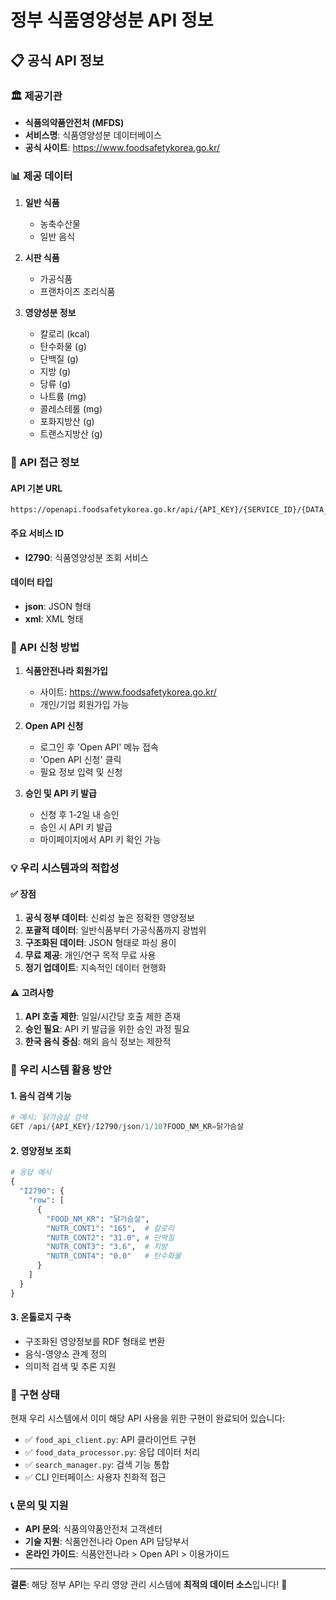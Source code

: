 # 정부 식품영양성분 API 정보

## 📋 공식 API 정보

### 🏛️ 제공기관

- **식품의약품안전처 (MFDS)**
- **서비스명**: 식품영양성분 데이터베이스
- **공식 사이트**: https://www.foodsafetykorea.go.kr/

### 📊 제공 데이터

1. **일반 식품**

   - 농축수산물
   - 일반 음식

2. **시판 식품**

   - 가공식품
   - 프랜차이즈 조리식품

3. **영양성분 정보**
   - 칼로리 (kcal)
   - 탄수화물 (g)
   - 단백질 (g)
   - 지방 (g)
   - 당류 (g)
   - 나트륨 (mg)
   - 콜레스테롤 (mg)
   - 포화지방산 (g)
   - 트랜스지방산 (g)

### 🔗 API 접근 정보

#### API 기본 URL

```
https://openapi.foodsafetykorea.go.kr/api/{API_KEY}/{SERVICE_ID}/{DATA_TYPE}/{START_INDEX}/{END_INDEX}
```

#### 주요 서비스 ID

- **I2790**: 식품영양성분 조회 서비스

#### 데이터 타입

- **json**: JSON 형태
- **xml**: XML 형태

### 📝 API 신청 방법

1. **식품안전나라 회원가입**

   - 사이트: https://www.foodsafetykorea.go.kr/
   - 개인/기업 회원가입 가능

2. **Open API 신청**

   - 로그인 후 'Open API' 메뉴 접속
   - 'Open API 신청' 클릭
   - 필요 정보 입력 및 신청

3. **승인 및 API 키 발급**
   - 신청 후 1-2일 내 승인
   - 승인 시 API 키 발급
   - 마이페이지에서 API 키 확인 가능

### 💡 우리 시스템과의 적합성

#### ✅ 장점

1. **공식 정부 데이터**: 신뢰성 높은 정확한 영양정보
2. **포괄적 데이터**: 일반식품부터 가공식품까지 광범위
3. **구조화된 데이터**: JSON 형태로 파싱 용이
4. **무료 제공**: 개인/연구 목적 무료 사용
5. **정기 업데이트**: 지속적인 데이터 현행화

#### ⚠️ 고려사항

1. **API 호출 제한**: 일일/시간당 호출 제한 존재
2. **승인 필요**: API 키 발급을 위한 승인 과정 필요
3. **한국 음식 중심**: 해외 음식 정보는 제한적

### 🎯 우리 시스템 활용 방안

#### 1. 음식 검색 기능

```python
# 예시: 닭가슴살 검색
GET /api/{API_KEY}/I2790/json/1/10?FOOD_NM_KR=닭가슴살
```

#### 2. 영양정보 조회

```python
# 응답 예시
{
  "I2790": {
    "row": [
      {
        "FOOD_NM_KR": "닭가슴살",
        "NUTR_CONT1": "165",  # 칼로리
        "NUTR_CONT2": "31.0", # 단백질
        "NUTR_CONT3": "3.6",  # 지방
        "NUTR_CONT4": "0.0"   # 탄수화물
      }
    ]
  }
}
```

#### 3. 온톨로지 구축

- 구조화된 영양정보를 RDF 형태로 변환
- 음식-영양소 관계 정의
- 의미적 검색 및 추론 지원

### 🚀 구현 상태

현재 우리 시스템에서 이미 해당 API 사용을 위한 구현이 완료되어 있습니다:

- ✅ `food_api_client.py`: API 클라이언트 구현
- ✅ `food_data_processor.py`: 응답 데이터 처리
- ✅ `search_manager.py`: 검색 기능 통합
- ✅ CLI 인터페이스: 사용자 친화적 접근

### 📞 문의 및 지원

- **API 문의**: 식품의약품안전처 고객센터
- **기술 지원**: 식품안전나라 Open API 담당부서
- **온라인 가이드**: 식품안전나라 > Open API > 이용가이드

---

**결론**: 해당 정부 API는 우리 영양 관리 시스템에 **최적의 데이터 소스**입니다! 🎯
